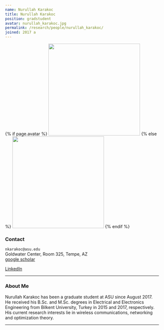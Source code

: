 ```yaml
---
name: Nurullah Karakoc
title: Nurullah Karakoc
position: gradstudent
avatar: nurullah_karakoc.jpg
permalink: /research/people/nurullah_karakoc/
joined: 2017 a
---
```


{% if page.avatar %}
<img width="300" src="{{site.baseurl}}/images/people/{{page.avatar}}" data-action="zoom">
{% else %}
<img width="300" src="https://evansheline.com/wp-content/uploads/2011/02/facebook-Storm-Trooper.jpg"  data-action="zoom">
{% endif %}

### Contact

<i class="fa fa-envelope-o"></i>  `nkarakoc@asu.edu`<br>
<i class="fa fa-building"></i> Goldwater Center, Room 325, Tempe, AZ <br>
<i class="fa fa-google"></i> [google scholar](https://scholar.google.com/citations?user=KWlGY88AAAAJ&hl=en) <br>
<!-- <i class="fa fa-bar-chart"></i> [Personal Website](https://nikhil-ravi.github.io/)  <br> -->
<i class="fa fa-linkedin"></i> [LinkedIn](https://www.linkedin.com/in/nurullah-karako%C3%A7-099798a4/)  <br>
 

<hr>

### About Me

Nurullah Karakoc has been a graduate student at ASU since August 2017. He received his B.Sc. and M.Sc. degrees in Electrical and Electronics Engineering from Bilkent University, Turkey in 2015 and 2017, respectively. His current research interests lie in wireless communications, networking and optimization theory.
<hr>